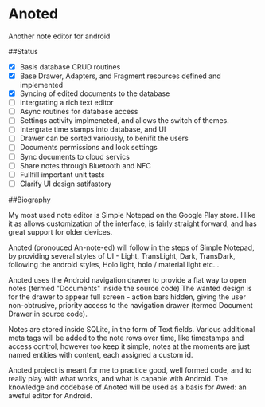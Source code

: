 Anoted
======

Another note editor for android

##Status 
  - [X] Basis database CRUD routines
  - [X] Base Drawer, Adapters, and Fragment resources defined and implemented
  - [X] Syncing of edited documents to the database
  - [ ] intergrating a rich text editor
  - [ ] Async routines for database access
  - [ ] Settings activity implmeneted, and allows the switch of themes.
  - [ ] Intergrate time stamps into database, and UI
  - [ ] Drawer can be sorted variously, to benifit the users
  - [ ] Documents permissions and lock settings
  - [ ] Sync documents to cloud servics
  - [ ] Share notes through Bluetooth and NFC
  - [ ] Fullfill important unit tests
  - [ ] Clarify UI design satifastory

##Biography

My most used note editor is Simple Notepad on the Google Play store. I like it as allows customization of the interface, is fairly straight forward, and has great support for older devices.

Anoted (pronouced An-note-ed) will follow in the steps of Simple Notepad, by providing several styles of UI - Light, TransLight, Dark, TransDark, following the android styles, Holo light, holo / material light etc... 

Anoted uses the Android navigation drawer to provide a flat way to open notes (termed "Documents" inside the source code)
The wanted design is for the drawer to appear full screen - action bars hidden, giving the user non-obtrusive, priority access to the navigation drawer (termed Document Drawer in source code).

Notes are stored inside SQLite, in the form of Text fields. Various additional meta tags will be added to the note rows over time, like timestamps and access control, however too keep it simple, notes at the moments are just named entities with content, each assigned a custom id. 

Anoted project is meant for me to practice good, well formed code, and to really play with what works, and what is capable with Android. The knowledge and codebase of Anoted will be used as a basis for Awed: an aweful editor for Android.

